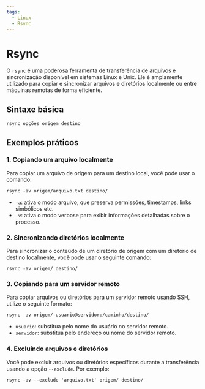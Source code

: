 ```yaml
---
tags:
  - Linux
  - Rsync
---
```

# Rsync

O `rsync` é uma poderosa ferramenta de transferência de arquivos e sincronização disponível em sistemas Linux e Unix. Ele é amplamente utilizado para copiar e sincronizar arquivos e diretórios localmente ou entre máquinas remotas de forma eficiente.

## Sintaxe básica
```shell
rsync opções origem destino
```

## Exemplos práticos

### 1. Copiando um arquivo localmente

Para copiar um arquivo de origem para um destino local, você pode usar o comando:

```shell
rsync -av origem/arquivo.txt destino/
```

- `-a`: ativa o modo arquivo, que preserva permissões, timestamps, links simbólicos etc.
- `-v`: ativa o modo verbose para exibir informações detalhadas sobre o processo.

### 2. Sincronizando diretórios localmente

Para sincronizar o conteúdo de um diretório de origem com um diretório de destino localmente, você pode usar o seguinte comando:

```shell
rsync -av origem/ destino/
```


### 3. Copiando para um servidor remoto

Para copiar arquivos ou diretórios para um servidor remoto usando SSH, utilize o seguinte formato:

```shell
rsync -av origem/ usuario@servidor:/caminho/destino/
```

- `usuario`: substitua pelo nome do usuário no servidor remoto.
- `servidor`: substitua pelo endereço ou nome do servidor remoto.

### 4. Excluindo arquivos e diretórios

Você pode excluir arquivos ou diretórios específicos durante a transferência usando a opção `--exclude`. Por exemplo:

```shell
rsync -av --exclude 'arquivo.txt' origem/ destino/
```